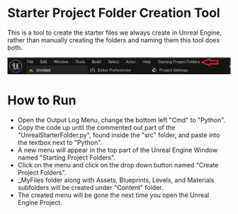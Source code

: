 # Starter Project Folder Creation Tool

This is a tool to create the starter files we always create in Unreal Engine, rather than manually creating the folders and naming them this tool does both.

<img src = "assets/StartingProjectFolders.PNG">

# How to Run

* Open the Output Log Menu, change the bottom left "Cmd" to "Python".
* Copy the code up until the commented out part of the "UnrealStarterFolder.py", found inside the "src" folder, and paste into the textbox next to "Python".
* A new menu will appear in the top part of the Unreal Engine Window named "Starting Project Folders".
* Click on the menu and click on the drop down button named "Create Project Folders".
* _MyFiles folder along with Assets, Blueprints, Levels, and Materials subfolders will be created under "Content" folder.
* The created menu will be gone the next time you open the Unreal Engine Project.